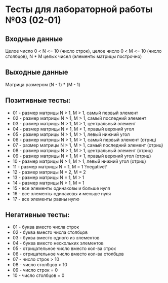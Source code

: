 # Тесты для лабораторной работы №03 (02-01)

## Входные данные

Целое число 0 < N <= 10 (число строк), целое число 0 < M <= 10 (число столбцов), N * M целых чисел (элементы матрицы построчно)

## Выходные данные

Матрица размером (N - 1) * (M - 1)

## Позитивные тесты:

- 01 - размер матрицы N > 1, M > 1, самый первый элемент
- 02 - размер матрицы N > 1, M > 1, самый последний элемент
- 03 - размер матрицы N > 1, M > 1, центральный элемент
- 04 - размер матрицы N > 1, M > 1, правый верхний угол
- 05 - размер матрицы N > 1, M > 1, левый нижний угол
- 06 - размер матрицы N > 1, M > 1, самый первый элемент (отриц)
- 07 - размер матрицы N > 1, M > 1, самый последний элемент (отриц)
- 08 - размер матрицы N > 1, M > 1, центральный элемент (отриц)
- 09 - размер матрицы N > 1, M > 1, правый верхний угол (отриц)
- 10 - размер матрицы N > 1, M > 1, левый нижний угол (отриц)
- 11 - размер матрицы N = 1, M = 1 ?negative?
- 12 - размер матрицы N = 2, M = 2
- 13 - размер матрицы N = 1, M > 1
- 14 - размер матрицы N > 1, M = 1
- 15 - все элементы одинаковы и больше нуля
- 16 - все элементы одинаковы и меньше нуля
- 17 - все элементы равны нулю

## Негативные тесты:

- 01 - буква вместо числа строк
- 02 - буква вместо числа столбцов
- 03 - буква вместо одного из элементов
- 04 - буква вместо нескольких элементов
- 05 - отрицательное число вместо кол-ва строк
- 06 - отрицательное число вместо кол-ва столбцов
- 07 - число строк > 10
- 08 - число столбцов > 10
- 09 - число строк = 0
- 10 - число столбцов = 0
